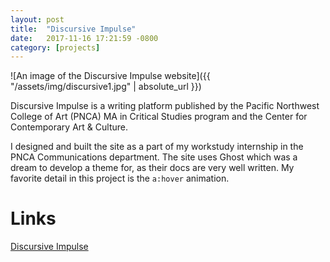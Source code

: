 ```yaml
---
layout: post
title:  "Discursive Impulse"
date:   2017-11-16 17:21:59 -0800
category: [projects]
---
```


![An image of the Discursive Impulse website]({{ "/assets/img/discursive1.jpg" | absolute_url }})

Discursive Impulse is a writing platform published by the Pacific Northwest College of Art (PNCA) MA in Critical Studies program and the Center for Contemporary Art & Culture.

I designed and built the site as a part of my workstudy internship in the PNCA Communications department. The site uses Ghost which was a dream to develop a theme for, as their docs are very well written. My favorite detail in this project is the `a:hover` animation.

# Links

[Discursive Impulse](http://www.discursiveimpulse.com)

